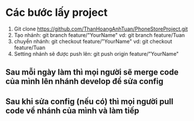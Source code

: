 # Các bước lấy project

1. Git clone https://github.com/ThanHoangAnhTuan/PhoneStoreProject.git
2. Tạo nhánh: git branch feature/"YourName"
   vd: git branch feature/Tuan
3. chuyển nhánh: git checkout feature/"YourName"
   vd: git checkout feature/Tuan
4. Setting nhánh sẽ được push lên: git push origin feature/"YourName"

## Sau mỗi ngày làm thì mọi người sẽ merge code của mình lên nhánh develop để sửa config

## Sau khi sửa config (nếu có) thì mọi người pull code về nhánh của mình và làm tiếp
